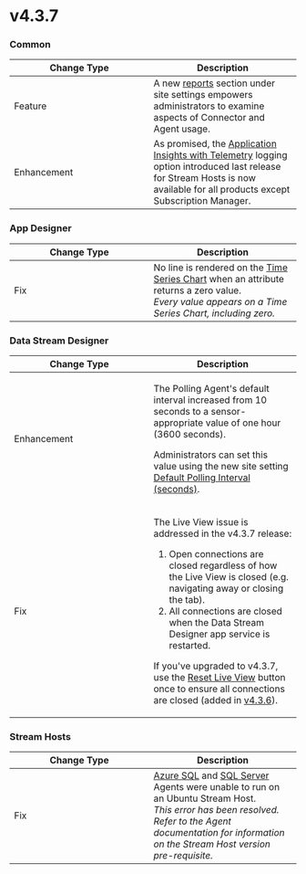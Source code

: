 # v4.3.7

### Common

<table><thead><tr><th width="229">Change Type</th><th>Description</th></tr></thead><tbody><tr><td>Feature</td><td>A new <a href="../how-to-guides/manage-site-settings.md#reports">reports</a> section under site settings empowers administrators to examine aspects of Connector and Agent usage.</td></tr><tr><td>Enhancement</td><td>As promised, the <a href="../installation/3.-complete-installation/configure-logging-optional.md#application-insights-plus-telemetry">Application Insights with Telemetry</a> logging option introduced last release for Stream Hosts is now available for all products except Subscription Manager.</td></tr></tbody></table>

### App Designer

<table><thead><tr><th width="229">Change Type</th><th>Description</th></tr></thead><tbody><tr><td>Fix</td><td>No line is rendered on the <a href="../blocks/visualizations/time-series-chart.md">Time Series Chart</a> when an attribute returns a zero value.<br><em>Every value appears on a Time Series Chart, including zero.</em> </td></tr></tbody></table>

### Data Stream Designer

<table><thead><tr><th width="229">Change Type</th><th>Description</th></tr></thead><tbody><tr><td>Enhancement</td><td><p>The Polling Agent's default interval increased from 10 seconds to a sensor-appropriate value of one hour (3600 seconds). </p><p></p><p>Administrators can set this value using the new site setting  <a href="../how-to-guides/manage-site-settings.md#default-polling-interval-seconds">Default Polling Interval (seconds)</a>.</p></td></tr><tr><td>Fix</td><td><p>The Live View issue is addressed in the v4.3.7 release:</p><ol><li>Open connections are closed regardless of how the Live View is closed (e.g. navigating away or closing the tab). </li><li>All connections are closed when the Data Stream Designer app service is restarted. </li></ol><p>If you've upgraded to v4.3.7, use the <a href="../how-to-guides/manage-site-settings.md#live-view-usage">Reset Live View</a> button once to ensure all connections are closed (added in <a href="v4.3.6.md">v4.3.6</a>). </p></td></tr></tbody></table>

### Stream Hosts

<table><thead><tr><th width="229">Change Type</th><th>Description</th></tr></thead><tbody><tr><td>Fix</td><td><a href="https://xmpro.gitbook.io/azure-sql/">Azure SQL</a> and <a href="https://xmpro.gitbook.io/sql-server/">SQL Server</a> Agents were unable to run on an Ubuntu Stream Host.<br><em>This error has been resolved. Refer to the Agent documentation for information on the Stream Host version pre-requisite.</em>   </td></tr></tbody></table>
